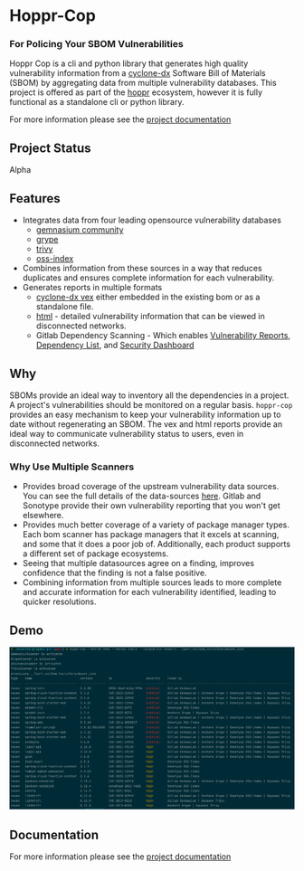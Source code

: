 # Hoppr-Cop
### For Policing Your SBOM Vulnerabilities

Hoppr Cop is a cli and python library that generates high quality vulnerability information from a [cyclone-dx](https://cyclonedx.org/)
Software Bill of Materials (SBOM) by aggregating data from multiple vulnerability databases.
This project is offered as part of the [hoppr](https://hoppr.dev/) ecosystem, however it is fully functional as a standalone cli or python library. 

For more information please see the [project documentation](https://hoppr.gitlab.io/hoppr-cop/)

## Project Status

Alpha 

## Features

* Integrates data from four leading opensource vulnerability databases 
  * [gemnasium community](https://advisories.gitlab.com)
  * [grype](https://github.com/anchore/grype)
  * [trivy](https://aquasecurity.github.io/trivy/v0.31.2/)
  * [oss-index](https://ossindex.sonatype.org/)
* Combines information from these sources in a way that reduces duplicates and ensures complete information for each vulnerability. 
* Generates reports in multiple formats
  * [cyclone-dx vex](https://cyclonedx.org/capabilities/vex/) either embedded in the existing bom or as a standalone file.  
  * [html](https://lmco.gitlab.io/hoppr/utilities/supply-chain-security/hoppr-cop/example-reports/npm-vulnerabilities.html) - detailed vulnerability information that can be viewed in disconnected networks. 
  * Gitlab Dependency Scanning - Which enables  [Vulnerability Reports](https://docs.gitlab.com/ee/user/application_security/vulnerability_report/),
  [Dependency List](https://docs.gitlab.com/ee/user/application_security/dependency_list/), and [Security Dashboard](https://docs.gitlab.com/ee/user/application_security/security_dashboard/)
  
## Why 

SBOMs provide an ideal way to inventory all the dependencies in a project. A project's vulnerabilities should be monitored on a regular basis. 
`hoppr-cop` provides an easy mechanism to keep your vulnerability information up to date without regenerating an SBOM. 
The vex and html reports provide an ideal way to communicate vulnerability status to users, even in disconnected networks.  

### Why Use Multiple Scanners

- Provides broad coverage of the upstream vulnerability data sources.  You can see the full details of the data-sources [here](docs/data-sources.md). Gitlab and Sonotype provide their own vulnerability reporting that you won't get elsewhere. 
- Provides much better coverage of a variety of package manager types.  Each bom scanner has package managers that it excels at scanning, and some that it does a poor job of.  Additionally, each product supports a different set of package ecosystems.
- Seeing that multiple datasources agree on a finding, improves confidence that the finding is not a false positive. 
- Combining information from multiple sources leads to more complete and accurate information for each vulnerability identified, leading to quicker resolutions. 

## Demo
![](docs/example.png)



## Documentation
For more information please see the [project documentation](https://lmco.gitlab.io/hoppr/utilities/supply-chain-security/hoppr-cop/)
